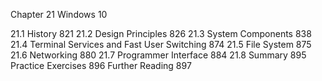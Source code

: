 



Chapter 21 Windows 10

21.1 History 821
21.2 Design Principles 826
21.3 System Components 838
21.4 Terminal Services and Fast User
Switching 874
21.5 File System 875
21.6 Networking 880
21.7 Programmer Interface 884
21.8 Summary 895
Practice Exercises 896
Further Reading 897


